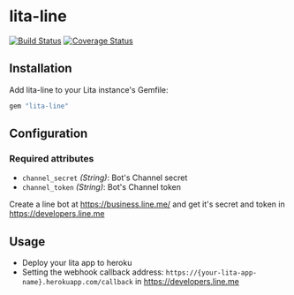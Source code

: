 # lita-line

[![Build Status](https://img.shields.io/travis/aar0nTw/lita-line.svg)](https://travis-ci.org/aar0nTw/lita-line)
[![Coverage Status](https://img.shields.io/coveralls/aar0nTw/lita-line.svg)](https://coveralls.io/github/aar0nTw/lita-line?branch=master)

## Installation

Add lita-line to your Lita instance's Gemfile:

``` ruby
gem "lita-line"
```

## Configuration
### Required attributes

- `channel_secret` _(String)_: Bot's Channel secret
- `channel_token` _(String)_: Bot's Channel token

Create a line bot at https://business.line.me/ and get it's secret and token in https://developers.line.me 
  
## Usage

- Deploy your lita app to heroku
- Setting the webhook callback address: `https://{your-lita-app-name}.herokuapp.com/callback` in https://developers.line.me 
